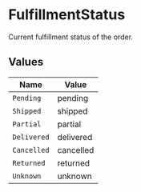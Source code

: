 # FulfillmentStatus

Current fulfillment status of the order.


## Values

| Name        | Value       |
| ----------- | ----------- |
| `Pending`   | pending     |
| `Shipped`   | shipped     |
| `Partial`   | partial     |
| `Delivered` | delivered   |
| `Cancelled` | cancelled   |
| `Returned`  | returned    |
| `Unknown`   | unknown     |